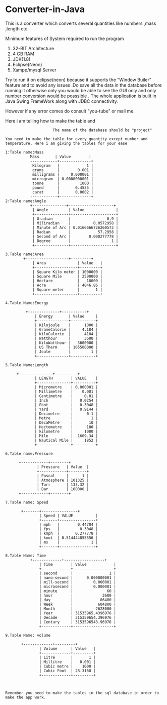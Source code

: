 # Converter-in-Java
This is a converter which converts several quantities like numbers ,mass ,length etc. 

Minimum features of System required to run the program
1. 32-BIT Architecture 
2. 4 GB RAM
3. JDK(1.8)
4. Eclipse(Neon)
5. Xampp/mysql Server

Try to run it on eclipse(neon) because it supports the "Window Builer" feature and to avoid any issues .Do save all the data in the database before running it otherwise only you would be able to see the GUI only and only number conversion would be posssible . The whole application is built in Java Swing FrameWork along with JDBC connectivity.

However if any error comes do consult "you-tube" or mail me.

Here i am telling how to make the table and 

                         The name of the database should be "project"
	
	You need to make the table for every quantity except number and temperature. Here i am giving the tables for your ease
	
	1:Table name:Mass
	           Mass       | Value        |
               ------------+--------------+
                Kilogram   |            1 |
                grams      |        0.001 |
                milligrams |     0.000001 |
                microgram  | 0.0000000001 |
                tonne      |         1000 |
                pound      |       0.4535 |
                carat      |       0.0002 |
               ------------+--------------+
	2:Table name:Angle
	           +---------------+--------------------+
                | Angle         | Value              |
                +---------------+--------------------+
                | Gradian       |                0.9 |
                | Miliradian    |          0.0572958 |
                | Minute of Arc | 0.0166666726260573 |
                | Radian        |            57.2958 |
                | Second of Arc |        0.000277778 |
                | Degree        |                  1 |
                +---------------+--------------------+
	
	3.Table name:Area
	        +-------------------+---------+
                | Area              | Value   |
                +-------------------+---------+
                | Square Kilo meter | 1000000 |
                | Square Mile       | 2590000 |
                | Hectare           |   10000 |
                | Acre              | 4046.86 |
                | Square meter      |       1 |
                +-------------------+---------+ 
				 
	4.Table Name:Energy
	            
	         +--------------+-----------+
                 | Energy       | Value     |
                 +--------------+-----------+
                 | Kilojoule    |      1000 |
                 | GrameCalorie |     4.184 |
                 | KiloCalorie  |      4184 |
                 | Watthour     |      3600 |
                 | KiloWatthour |   3600000 |
                 | US Therm     | 105500000 |
                 | Joule        |         1 |
                 +--------------+-----------+
				 
	5.Table Name:Length
	            
		 +---------------+----------+
                 | LENGTH        | VALUE    |
                 +---------------+----------+
                 | Micrometre    | 0.000001 |
                 | Millimetre    |    0.001 |
                 | Centimetre    |     0.01 |
                 | Inch          |   0.0254 |
                 | Foot          |   0.3048 |
                 | Yard          |   0.9144 |
                 | Decimetre     |      0.1 |
                 | Metre         |        1 |
                 | DecaMetre     |       10 |
                 | Hectometre    |      100 |
                 | kilometre     |     1000 |
                 | Mile          |  1609.34 |
                 | Nautical Mile |     1852 |
                 +---------------+----------+
				 
	6.Table name:Pressure
	              
		  +------------+--------+
                  | Pressure   | Value  |
                  +------------+--------+
                  | Pascal     |      1 |
                  | Atmosphere | 101325 |
                  | Torr       | 133.32 |
                  | Bar        | 100000 |
		  +------------+--------+
				  
	7.Table name: Speed
	               
		   +-------+----------------+
                   | Speed | VALUE          |
                   +-------+----------------+
                   | mph   |        0.44704 |
                   | fps   |         0.3048 |
                   | kmph  |       0.277778 |
                   | knot  | 0.514444855556 |
                   | ms    |              1 |
                   +-------+----------------+
				   
	8.Table Name: Time
	           +-------------+------------------+
                   | Time        | Value            |
                   +-------------+------------------+
                   | second      |                1 |
                   | nano-second |      0.000000001 |
                   | mill-second |         0.000001 |
                   | microsecond |         0.000001 |
                   | minute      |               60 |
                   | hour        |             3600 |
                   | day         |            86400 |
                   | Week        |           604800 |
                   | Month       |          2628000 |
                   | Year        | 31535965.4396976 |
                   | Decade      | 315359654.396976 |
                   | Century     | 3153596543.96976 |
                   +-------------+------------------+
				   
	9.Table Name: volume
	               
		   +-------------+---------+
                   | Volume      | Value   |
                   +-------------+---------+
                   | Litre       |       1 |
                   | Millitre    |   0.001 |
                   | Cubic metre |    1000 |
                   | Cubic Foot  | 28.3168 |
                   +-------------+---------+
				  
	
	
    Remember you need to make the tables in the sql database in order to make the app work.				 

